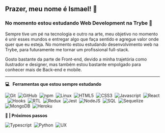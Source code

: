 ## Prazer, meu nome é Ismael! 👋
### No momento estou estudando Web Development na Trybe :rocket:
<!-- Prazer, meu nome é Ismael! -->

Sempre tive um pé na tecnologia e outro na arte, meu objetivo no momento é unir esses mundos e entregar algo que faça sentido e agregue valor onde quer que eu esteja. No momento estou estudando desenvolvimento web na Trybe, para futuramente me tornar um profissional full-stack.

Gosto bastante da parte de Front-end, devido a minha trajetória como ilustrador e designer, mas também estou bastante empolgado para conhecer mais de Back-end e mobile.

<hr/>


<b> :computer: &nbsp; Ferramentas que estou sempre estudando </b>
  <br/>


![Git](https://img.shields.io/badge/-Git-F05032?style=flat=square&logo=git&logoColor=white)&nbsp;
![GitHub](https://img.shields.io/badge/-GitHub-181717?style=flat=square&logo=github&logoColor=white)&nbsp;
![npm](https://img.shields.io/badge/-npm-CB3837?style=flat=square&logo=npm&logoColor=white)&nbsp;
![Linux](https://img.shields.io/badge/-Linux-FCC624?style=flat=square&logo=linux&logoColor=black)&nbsp;
![HTML5](https://img.shields.io/badge/-HTML5-E34F26?style=flat=square&logo=html5&logoColor=white)&nbsp;
![CSS3](https://img.shields.io/badge/-CSS3-1572B6?style=flat=square&logo=css3&logoColor=white)&nbsp;
![Javascript](https://img.shields.io/badge/-Javascript-yellow?style=flat=square&logo=javascript&logoColor=white)&nbsp;
![React](https://img.shields.io/badge/-React-61DAFB?style=flat=square&logo=react&logoColor=black)&nbsp;
![Hooks](https://img.shields.io/badge/-Hooks-61DAFB?style=flat=square&logo=react&logoColor=black)&nbsp;
![RTL](https://img.shields.io/badge/-RTL-61DAFB?style=flat=square&logo=react&logoColor=black)&nbsp;
![Redux](https://img.shields.io/badge/-Redux-764ABC?style=flat=square&logo=redux&logoColor=white)&nbsp;
![Jest](https://img.shields.io/badge/-Jest-C21325?style=flat=square&logo=jest&logoColor=white)&nbsp;
![NodeJS](https://img.shields.io/badge/-Node.Js-339933?style=flat=square&logo=node.js&logoColor=white)&nbsp;
![SQL](https://img.shields.io/badge/-SQL-4479A1?style=flat=square&logo=mysql&logoColor=white)&nbsp;
![Sequelize](https://img.shields.io/badge/-Sequelize-52B0E7?style=flat=square&logo=sequelize&logoColor=white)&nbsp;
![MongoDB](https://img.shields.io/badge/-MongoDB-47A248?style=flat=square&logo=mongodb&logoColor=white)&nbsp;
![Heroku](https://img.shields.io/badge/-Heroku-430098?style=flat=square&logo=heroku&logoColor=white)&nbsp;

<b>🚶 | Próximos passos</b>

![Typescript](https://img.shields.io/badge/-TypeScript-3178C6?style=flat=square&logo=typescript&logoColor=white)&nbsp;
![Python](https://img.shields.io/badge/-Python-3776AB?style=flat=square&logo=python&logoColor=white)&nbsp;
![UX](https://img.shields.io/badge/-UX/UI%20design-red)&nbsp;

<!--
Tecnologias
/static/media/javascript.fd46ca41.svg icon/static/media/react.e27571ea.svg icon/static/media/redux.a9567540.svg icon/static/media/git.fd381642.svg icon/static/media/eslint.a3797a8b.svg icon/static/media/jest.bdea2af6.svg icon/static/media/mongodb.1aca075d.svg icon/static/media/nodejs.615ffbea.svg icon/static/media/mysql.0697e026.svg icon

**IsTorres/IsTorres** is a ✨ _special_ ✨ repository because its `README.md` (this file) appears on your GitHub profile.

Here are some ideas to get you started:

- 🔭 I’m currently working on ...
- 🌱 I’m currently learning ...
- 👯 I’m looking to collaborate on ...
- 🤔 I’m looking for help with ...
- 💬 Ask me about ...
- 📫 How to reach me: ...
- ⚡ Fun fact: ...
-->
